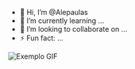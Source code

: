- 👋 Hi, I’m @Alepaulas
- 🌱 I’m currently learning ...
- 💞️ I’m looking to collaborate on ...
- ⚡ Fun fact: ...

![Exemplo GIF](https://media.giphy.com/media/qgQUggAC3Pfv687qPC/giphy.gif)
